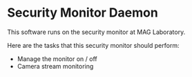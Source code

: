 Security Monitor Daemon
=======================

This software runs on the security monitor at MAG Laboratory.

Here are the tasks that this security monitor should perform:
 * Manage the monitor on / off
 * Camera stream monitoring

